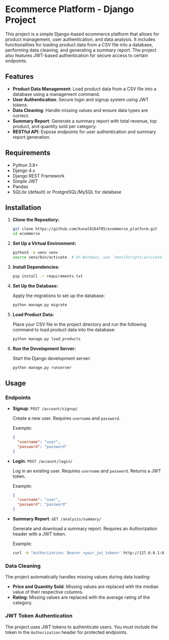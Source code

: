 
# Ecommerce Platform - Django Project

This project is a simple Django-based ecommerce platform that allows for product management, user authentication, and data analysis. It includes functionalities for loading product data from a CSV file into a database, performing data cleaning, and generating a summary report. The project also features JWT-based authentication for secure access to certain endpoints.

## Features

- **Product Data Management**: Load product data from a CSV file into a database using a management command.
- **User Authentication**: Secure login and signup system using JWT tokens.
- **Data Cleaning**: Handle missing values and ensure data types are correct.
- **Summary Report**: Generate a summary report with total revenue, top product, and quantity sold per category.
- **RESTful API**: Expose endpoints for user authentication and summary report generation.

## Requirements

- Python 3.8+
- Django 4.x
- Django REST Framework
- Simple JWT
- Pandas
- SQLite (default) or PostgreSQL/MySQL for database

## Installation

1. **Clone the Repository:**

   ```bash
   git clone https://github.com/kunal8164705/ecommerce_platform.git
   cd ecommerce
   ```

2. **Set Up a Virtual Environment:**

   ```bash
   python3 -m venv venv
   source venv/bin/activate  # On Windows, use `venv\Scripts\activate`
   ```

3. **Install Dependencies:**

   ```bash
   pip install -r requirements.txt
   ```

4. **Set Up the Database:**

   Apply the migrations to set up the database:

   ```bash
   python manage.py migrate
   ```

5. **Load Product Data:**

   Place your CSV file in the project directory and run the following command to load product data into the database:

   ```bash
   python manage.py load_products
   ```

6. **Run the Development Server:**

   Start the Django development server:

   ```bash
   python manage.py runserver
   ```

## Usage

### Endpoints

- **Signup**: `POST /account/signup/`

  Create a new user. Requires `username` and `password`.

  Example:
  ```json
  {
    "username": "user",
    "password": "password"
  }
  ```

- **Login**: `POST /account/login/`

  Log in an existing user. Requires `username` and `password`. Returns a JWT token.

  Example:
  ```json
  {
    "username": "user",
    "password": "password"
  }
  ```

- **Summary Report**: `GET /analysis/summary/`

  Generate and download a summary report. Requires an Authorization header with a JWT token.

  Example:
  ```bash
  curl -H "Authorization: Bearer <your_jwt_token>" http://127.0.0.1:8000/analysis/summary/
  ```

### Data Cleaning

The project automatically handles missing values during data loading:
- **Price and Quantity Sold**: Missing values are replaced with the median value of their respective columns.
- **Rating**: Missing values are replaced with the average rating of the category.

### JWT Token Authentication

The project uses JWT tokens to authenticate users. You must include the token in the `Authorization` header for protected endpoints.



